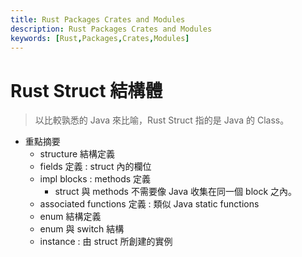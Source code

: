 ```yaml
---
title: Rust Packages Crates and Modules
description: Rust Packages Crates and Modules
keywords: [Rust,Packages,Crates,Modules]
---
```


# Rust Struct 結構體
> 以比較孰悉的 Java 來比喻，Rust Struct 指的是 Java 的 Class。  

* 重點摘要
    * structure 結構定義  
    * fields 定義 : struct 內的欄位  
    * impl blocks : methods 定義  
        * struct 與 methods 不需要像 Java 收集在同一個 block 之內。  
    * associated functions 定義 : 類似 Java static functions  
    * enum 結構定義  
    * enum 與 switch 結構  
    * instance : 由 struct 所創建的實例  
    
